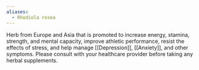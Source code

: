 ```yaml
---
aliases:
  - Rhodiola rosea
---
```

Herb from Europe and Asia that is promoted to increase energy, stamina, strength, and mental capacity, improve athletic performance, resist the effects of stress, and help manage [[Depression]], [[Anxiety]], and other symptoms. Please consult with your healthcare provider before taking any herbal supplements.
